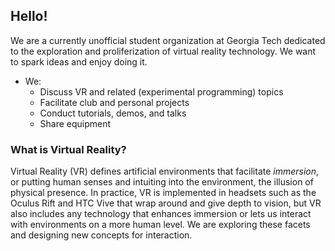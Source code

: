 ## Hello!

We are a currently unofficial student organization at Georgia Tech dedicated to the exploration and proliferization of virtual reality technology. We want to spark ideas and enjoy doing it.

* We:
    * Discuss VR and related (experimental programming) topics
    * Facilitate club and personal projects
    * Conduct tutorials, demos, and talks
    * Share equipment
	
### What is Virtual Reality?

Virtual Reality (VR) defines artificial environments that facilitate _immersion_, or putting human senses and intuiting into the environment, the illusion of physical presence.  In practice, VR is implemented in headsets such as the Oculus Rift and HTC Vive that wrap around and give depth to vision, but VR also includes any technology that enhances immersion or lets us interact with environments on a more human level.  We are exploring these facets and designing new concepts for interaction.
